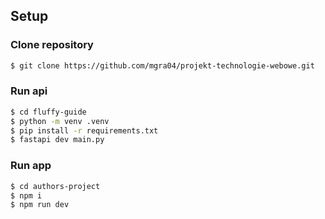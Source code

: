 ## Setup

### Clone repository

```sh
$ git clone https://github.com/mgra04/projekt-technologie-webowe.git
```

### Run api

```sh
$ cd fluffy-guide
$ python -m venv .venv
$ pip install -r requirements.txt
$ fastapi dev main.py
```

### Run app

```sh
$ cd authors-project
$ npm i
$ npm run dev
```
